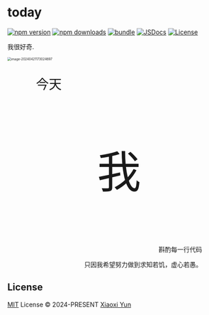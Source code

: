 # today

[![npm version][npm-version-src]][npm-version-href]
[![npm downloads][npm-downloads-src]][npm-downloads-href]
[![bundle][bundle-src]][bundle-href]
[![JSDocs][jsdocs-src]][jsdocs-href]
[![License][license-src]][license-href]

我很好奇.

<img src="/Users/ycte/Documents/jser-save-the-world/today/docs/assets/image-20240421173024697.png" alt="image-20240421173024697" style="zoom:50%;" />

<div style='text-align:center;'>
  <div style='width:375px;margin:auto;text-align:center;'>
    <p style='font-size: 29px;text-align:left;'>今天</p>
    <p style='font-size:99px'>
      我<span style='font-size:59px'></span>
    </p>
    <p style='text-align:right;'>
      斟酌每一行代码
    </p>
    <p style='text-align:right;'>
      只因我希望努力做到求知若饥，虚心若愚。
    </p>
  </div>
</div>


## License

[MIT](./LICENSE) License © 2024-PRESENT [Xiaoxi Yun](https://github.com/ycte)

<!-- Badges -->

[npm-version-src]: https://img.shields.io/npm/v/today-ycte?style=flat&colorA=080f12&colorB=1fa669
[npm-version-href]: https://npmjs.com/package/today-ycte
[npm-downloads-src]: https://img.shields.io/npm/dm/today-ycte?style=flat&colorA=080f12&colorB=1fa669
[npm-downloads-href]: https://npmjs.com/package/today-ycte
[bundle-src]: https://img.shields.io/bundlephobia/minzip/today-ycte?style=flat&colorA=080f12&colorB=1fa669&label=minzip
[bundle-href]: https://bundlephobia.com/result?p=today-ycte
[license-src]: https://img.shields.io/github/license/ycte/today.svg?style=flat&colorA=080f12&colorB=1fa669
[license-href]: https://github.com/ycte/today/blob/main/LICENSE
[jsdocs-src]: https://img.shields.io/badge/jsdocs-reference-080f12?style=flat&colorA=080f12&colorB=1fa669
[jsdocs-href]: https://www.jsdocs.io/package/today-ycte
